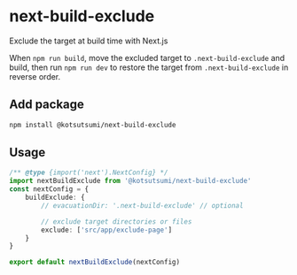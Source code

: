 # next-build-exclude

Exclude the target at build time with Next.js

When `npm run build`, move the excluded target to `.next-build-exclude` and build,
then run `npm run dev` to restore the target from `.next-build-exclude` in reverse order.

## Add package

```bash
npm install @kotsutsumi/next-build-exclude
```

## Usage

```ts
/** @type {import('next').NextConfig} */
import nextBuildExclude from '@kotsutsumi/next-build-exclude'
const nextConfig = {
    buildExclude: {
        // evacuationDir: '.next-build-exclude' // optional

        // exclude target directories or files
        exclude: ['src/app/exclude-page']
    }
}

export default nextBuildExclude(nextConfig)

```
